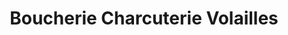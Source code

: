 ---
title: "Boucherie Charcuterie Volailles"
url: /bellerive-sur-allier/boucherie-charcuterie-volailles/
shop: Metzgerei
---